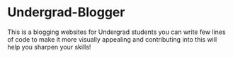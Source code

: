 # Undergrad-Blogger
This is a blogging websites for Undergrad students you can write few lines of code to make it more visually appealing and contributing into this will help you sharpen your skills! 
